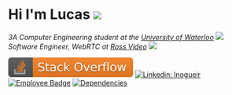 # Hi I'm Lucas <img src="https://media.giphy.com/media/108JHWB1hruZnq/giphy.gif" width="30">

<p><i>3A Computer Engineering student at the <a href="https://uwaterloo.ca/">University of Waterloo</a> <img src="https://media.giphy.com/media/ZCYXNshEWx01hsZMKg/giphy.gif" width="25"><br/>Software Engineer, WebRTC at <a href="https://www.rossvideo.com/">Ross Video</a> <img src="https://media.giphy.com/media/WUlplcMpOCEmTGBtBW/giphy.gif" width="30"></i></p>

[![Stack Overflow](https://raw.githubusercontent.com/lnogueir/lnogueir/master/shields/stackoverflow.svg)](https://stackoverflow.com/users/11348579/lnogueir) [![Linkedin: lnogueir](https://img.shields.io/badge/-lnogueir-blue?style=flat-square&logo=Linkedin&logoColor=white&link=https://www.linkedin.com/in/lnogueir/)](https://www.linkedin.com/in/lnogueir/) [![Employee Badge](https://img.shields.io/badge/open%20to%20work-no-<RED>.svg)](#) [![Dependencies](https://img.shields.io/badge/dependencies-coffee-purple)](#)


